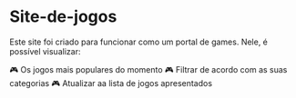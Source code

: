 # Site-de-jogos

Este site foi criado para funcionar como um portal de games. Nele, é possível visualizar:

🎮 Os jogos mais populares do momento
🎮 Filtrar de acordo com as suas categorias
🎮 Atualizar aa lista de jogos apresentados
